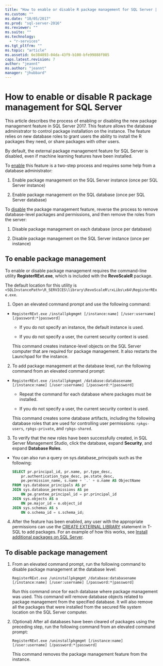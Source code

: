 ```yaml
---
title: "How to enable or disable R package management for SQL Server | Microsoft Docs"
ms.custom: ""
ms.date: "10/05/2017"
ms.prod: "sql-server-2016"
ms.reviewer: ""
ms.suite: ""
ms.technology: 
  - "r-services"
ms.tgt_pltfrm: ""
ms.topic: "article"
ms.assetid: 6e384893-04da-43f9-b100-bfe99888f085
caps.latest.revision: 7
author: "jeannt"
ms.author: "jeannt"
manager: "jhubbard"
---
```

# How to enable or disable R package management for SQL Server

This article describes the process of enabling or disabling the new package management feature in SQL Server 2017. This feature allows the database administrator to control package installation on the instance. The feature relies on new database roles to grant users the ability to install the R packages they need, or share packages with other users.

By default, the external package management feature for SQL Server is disabled, even if machine learning features have been installed.

To [enable](#bkmk_enable) this feature is a two-step process and requires some help from a database administrator:

1.  Enable package management on the SQL Server instance (once per SQL Server
    instance)

2.  Enable package management on the SQL database (once per SQL Server database)

To [disable](#bkmk_disable) the package management feature, reverse the process to remove database-level packages and permissions, and then remove the roles from the server:

1.  Disable package management on each database (once per database)

2.  Disable package management on the SQL Server instance (once per instance)

## <a name="bkmk_enable"></a> To enable package management

To enable or disable package management requires the command-line utility **RegisterRExt.exe**, which is included with the **RevoScaleR** package.

The default location for this utility is `<SQLInstancePath>\R_SERVICES\library\RevoScaleR\rxLibs\x64\RegisterRExe.exe`.

1.  Open an elevated command prompt and use the following command:

-   `RegisterRExt.exe /installpkgmgmt [/instance:name] [/user:username] [/password:*|password]`

    -   If you do not specify an instance, the default instance is used.

    -   If you do not specify a user, the current security context is used.

    This command creates instance-level objects on the SQL Server computer that are required for package management. It also restarts the Launchpad for the instance.

2.  To add package management at the database level, run the following command from an elevated command prompt:

-   `RegisterRExt.exe /installpkgmgmt /database:databasename [/instance:name] [/user:username] [/password:*|password]`

    -   Repeat the command for each database where packages must be installed.

    -   If you do not specify a user, the current security context is used.

    This command creates some database artifacts, including the following database roles that are used for controlling user permissions: `rpkgs-users`, `rpkgs-private`, and `rpkgs-shared`.

3.  To verify that the new roles have been successfully created, in SQL Server Management Studio, click the database, expand **Security**, and expand **Database Roles**.

-   You can also run a query on sys.database_principals such as the following:

    ```SQL
    SELECT pr.principal_id, pr.name, pr.type_desc,   
        pr.authentication_type_desc, pe.state_desc,   
        pe.permission_name, s.name + '.' + o.name AS ObjectName  
    FROM sys.database_principals AS pr  
    JOIN sys.database_permissions AS pe  
        ON pe.grantee_principal_id = pr.principal_id  
    JOIN sys.objects AS o  
        ON pe.major_id = o.object_id  
    JOIN sys.schemas AS s  
        ON o.schema_id = s.schema_id;
    ```

4.  After the feature has been enabled, any user with the appropriate permissions can use the [CREATE EXTERNAL LIBRARY](https://docs.microsoft.com/sql/t-sql/statements/create-external-library-transact-sql) statement in T-SQL to add packages. For an example of how this works, see [Install additional packages on SQL Server](install-additional-r-packages-on-sql-server.md).

## <a name="bkmk_disable"></a> To disable package management

1.  From an elevated command prompt, run the following command to disable package management at the database level:

    `RegisterRExt.exe /uninstallpkgmgmt /database:databasename [/instance:name] [/user:username] [/password:*|password]`

    Run this command once for each database where package management was used. This command will remove database objects related to package management from the specified database. It will also remove all the packages that were installed from the secured file system location on the SQL Server computer.

2.  (Optional) After all databases have been cleared of packages using the preceding step, run the following command from an elevated command prompt:

    `RegisterRExt.exe /uninstallpkgmgmt [/instance:name] [/user:username] [/password:*|password]`

    This command removes the package management feature from the instance.

